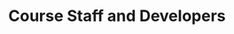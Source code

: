 ---
title: Course Staff and Developers
nav_order: 3
parent: Who We Are
grand_parent: Home
is_anchor_child: true
anchor_url: course-staff-and-developers
---